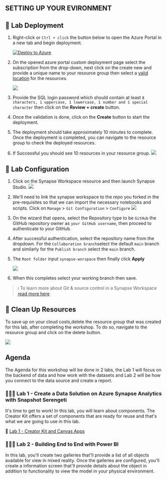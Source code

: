## SETTING UP YOUR EVIRONMENT
## 🚀 Lab Deployment
1. Right-click or `Ctrl + click` the button below to open the Azure Portal in a new tab and begin deployment.

    [![Deploy to Azure](https://aka.ms/deploytoazurebutton)](https://portal.azure.com/#create/Microsoft.Template/uri/https%3A%2F%2Fraw.githubusercontent.com%2FJcardif%2FSerengetiDataLab%2Fmain%2Fdeploy%2Fmain.json)

2. On the opened azure portal custom deployment page select the subscription from the drop-down, next click on the create new and provide a unique name to your resource group then select a [valid location](https://azure.microsoft.com/en-gb/explore/global-infrastructure/products-by-region/?products=machine-learning-service,synapse-analytics&regions=all&WT.mc_id=data-89327-jndemenge) for the resources. 

    ![](/images/lab_deployment.png)

3. Provide the SQL login password which should contain at least `8 characters, 1 uppercase, 1 lowercase, 1 number and 1 special character` then click on the **Review + create** button.

4. Once the validation is done, click on the **Create** button to start the deployment.

5. The deployment should take approximately 10 minutes to complete. Once the deployment is completed, you can navigate to the resource group to check the deployed resources.

6. If Successful you should see 10 resources in your resource group.
    ![](/images/deployed_resources.png)

##  🧪 Lab Configuration
1. Click on the Synapse Workspace resource and then launch Synapse Studio. 
    ![](/images/open_synapse_studio.png)

2. We'll need to link the synapse workspace to the repo you forked in the pre-requisites so that we can import the necessary notebooks and scripts.  Click on `Manage` > `Git Configuration` > `Configure` 
    ![](/images/configure_git_01.png)

3. On the wizard that opens, select the Repository type to be `GitHub` the GitHub repository owner as `your GitHub username`, then proceed to authenticate to your GitHub. 

3. After successful authentication, select the repository name from the dropdown. For the `Collaboration branch`select the default `main` branch and similarly for the  `Publish branch` select the `main` branch.

4. The `Root folder` input `synapse-worspace` then finally click **Apply**

    ![](/images/configure_git_02.png)

5. When this completes select your working branch then save.
> :information_source: To learn more about Git & source control in a Synapse Workspace [read more here](https://learn.microsoft.com/en-us/azure/synapse-analytics/cicd/source-control/?WT.mc_id=data-89327-jndemenge)

## 🧹 Clean Up Resources
To save up on your cloud costs,delete the resource group that was created for this lab, after completing the workshop. To do so, navigate to the resource group and click on the delete button.
  
  ![](/images/delete_rg.png)




## Agenda
The Agenda for this workshop will be done in 2 labs, the Lab 1 will focus on the backend of data and how work with the datasets and Lab 2 will be how you connect to the data source and create a report.

### 👩🏾‍💻 Lab 1 - Create a Data Solution on Azure Synapse Analytics with Snapshot Serengeti

It's time to get to work! In this lab, you will learn about components. The Creator Kit offers a set of components that are ready for reuse and that's what we are going to use in this lab.

🚀 [Lab 1 - Creator Kit and Canvas Apps](Lab1)

### 👩🏾‍💻 Lab 2 - Building End to End with Power BI

In this lab, you'll create two galleries that'll provide a list of all objects available for view in mixed reality. Once the galleries are configured, you'll create a information screen that'll provide details about the object in addition to functionality to view the model in your physical environment.